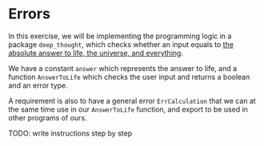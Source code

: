 # Errors

In this exercise, we will be implementing the programming logic in a package `deep_thought`,
which checks whether an input equals to [the absolute answer to life, the universe, and everything][deep-thought].

We have a constant `answer` which represents the answer to life, and a function `AnswerToLife` which checks the user input
and returns a boolean and an error type.

A requirement is also to have a general error `ErrCalculation` that we can at the same time use in our `AnswerToLife` function,
and export to be used in other programs of ours.

TODO: write instructions step by step

[deep-thought]: https://hitchhikers.fandom.com/wiki/Deep_Thought
